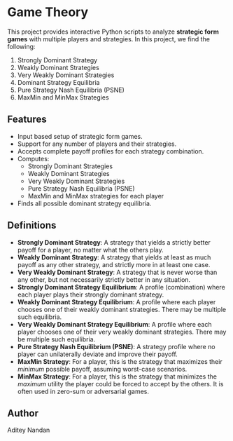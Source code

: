 # Game Theory

This project provides interactive Python scripts to analyze **strategic form games** with multiple players and strategies. In this project, we find the following:

1. Strongly Dominant Strategy  
2. Weakly Dominant Strategies  
3. Very Weakly Dominant Strategies  
4. Dominant Strategy Equilibria  
5. Pure Strategy Nash Equilibria (PSNE)  
6. MaxMin and MinMax Strategies

## Features

- Input based setup of strategic form games.
- Support for any number of players and their strategies.
- Accepts complete payoff profiles for each strategy combination.
- Computes:
  - Strongly Dominant Strategies
  - Weakly Dominant Strategies
  - Very Weakly Dominant Strategies
  - Pure Strategy Nash Equilibria (PSNE)
  - MaxMin and MinMax strategies for each player
- Finds all possible dominant strategy equilibria.

## Definitions

- **Strongly Dominant Strategy**: A strategy that yields a strictly better payoff for a player, no matter what the others play.
- **Weakly Dominant Strategy**: A strategy that yields at least as much payoff as any other strategy, and strictly more in at least one case.
- **Very Weakly Dominant Strategy**: A strategy that is never worse than any other, but not necessarily strictly better in any situation.
- **Strongly Dominant Strategy Equilibrium**: A profile (combination) where each player plays their strongly dominant strategy.
- **Weakly Dominant Strategy Equilibrium**: A profile where each player chooses one of their weakly dominant strategies. There may be multiple such equilibria.
- **Very Weakly Dominant Strategy Equilibrium**: A profile where each player chooses one of their very weakly dominant strategies. There may be multiple such equilibria.
- **Pure Strategy Nash Equilibrium (PSNE)**: A strategy profile where no player can unilaterally deviate and improve their payoff.
- **MaxMin Strategy**: For a player, this is the strategy that maximizes their *minimum* possible payoff, assuming worst-case scenarios.
- **MinMax Strategy**: For a player, this is the strategy that minimizes the *maximum* utility the player could be forced to accept by the others. It is often used in zero-sum or adversarial games.


## Author
Aditey Nandan